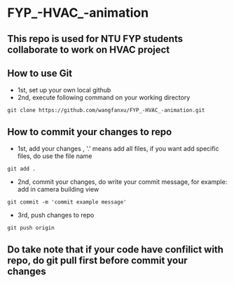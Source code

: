 # FYP_-HVAC_-animation
## This repo is used for NTU FYP students collaborate to work on HVAC project
## How to use Git
* 1st, set up your own local github
* 2nd, execute following command on your working directory
```console
git clone https://github.com/wangfanxu/FYP_-HVAC_-animation.git
```
## How to commit your changes to repo
* 1st, add your changes ,  '.' means add all files, if you want add specific files, do use the file name
```console
git add .
```
* 2nd,  commit your changes, do write your commit message, for example: add in camera building view
```console
git commit -m 'commit example message'
```
* 3rd, push changes to repo
```console
git push origin
```
## Do take note that if your code have confilict with repo, do git pull first before commit your changes 

